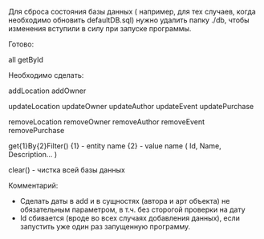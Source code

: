 Для сброса состояния базы данных ( например, для тех случаев, когда необходимо обновить defaultDB.sql) нужно удалить
папку ./db, чтобы изменения вступили в силу при запуске программы.



Готово:

all getById

Необходимо сделать:

addLocation
addOwner

updateLocation
updateOwner
updateAuthor
updateEvent
updatePurchase

removeLocation
removeOwner
removeAuthor
removeEvent
removePurchase

get{1}By{2}Filter()
{1} - entity name
{2} - value name ( Id, Name, Description... )

clear() - чистка всей базы данных

Комментарий:
- Сделать даты в add и в сущностях (автора и арт объекта) не обязательным параметром, в т.ч. без сторогой проверки на дату
- Id сбивается (вроде во всех случаях добавления данных), если запустить уже один раз запущенную программу.
